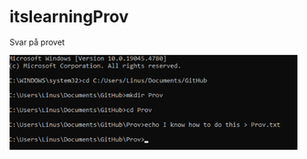 # itslearningProv
Svar på provet

![CMD](https://github.com/eyevory/itslearningProv/blob/main/img/cmd_Ul5KjDryVX.png)
